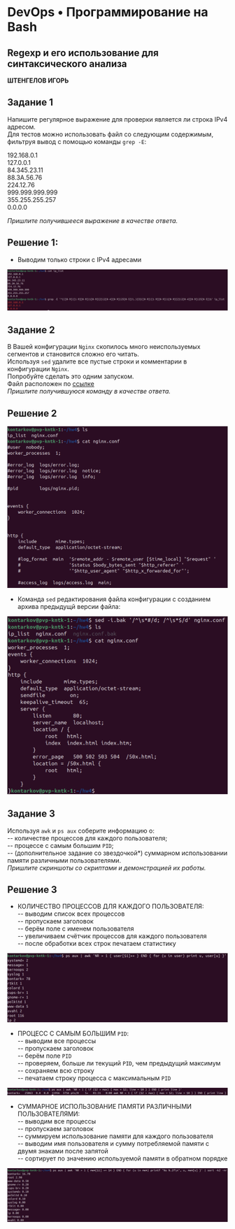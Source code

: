 # DevOps • Программирование на Bash
## Regexp и его использование для синтаксического анализа
__ШТЕНГЕЛОВ ИГОРЬ__

## Задание 1
Напишите регулярное выражение для проверки является ли строка IPv4 адресом.  
Для тестов можно использовать файл со следующим содержимым, фильтруя вывод с помощью команды `grep -E`:  
  
192.168.0.1  
127.0.0.1  
84.345.23.11  
88.3A.56.76  
224.12.76  
999.999.999.999  
355.255.255.257  
0.0.0.0  

_Пришлите получившееся выражение в качестве ответа._  

## Решение 1:
* Выводим только строки с IPv4 адресами
  
![ipv4](./images/4_1.png)  

## Задание 2
В Вашей конфигурации `Nginx` скопилось много неиспользуемых сегментов и становится сложно его читать.  
Используя `sed` удалите все пустые строки и комментарии в конфигурации `Nginx`.  
Попробуйте сделать это одним запуском.  
Файл расположен по [ссылке](./nginx.conf)  
_Пришлите получившуюся команду в качестве ответа._  

## Решение 2  

![sed_1](./images/4_2.png)  

* Команда `sed` редактирования файла конфигурации с  созданием архива предыдущй версии файла:  

![sed_2](./images/4_3.png)  

## Задание 3
Используя `awk` и `ps aux` соберите информацию о:  
-- количестве процессов для каждого пользователя;  
-- процессе с самым большим `PID`;  
-- (дополнительное задание со звездочкой*) суммарном использовании памяти различными пользователями.  
_Пришлите скриншоты со скриптами и демонстрацией их работы._  

## Решение 3

* КОЛИЧЕСТВО ПРОЦЕССОВ ДЛЯ КАЖДОГО ПОЛЬЗОВАТЕЛЯ:  
  -- выводим список всех процессов  
  -- пропускаем заголовок  
  -- берём поле с именем пользователя  
  -- увеличиваем счётчик процессов для каждого пользователя  
  -- после обработки всех строк печатаем статистику  
  
![proc](./images/4_4.png)  

* ПРОЦЕСС С САМЫМ БОЛЬШИМ `PID`:  
  -- выводим все процессы  
  -- пропускаем заголовок  
  -- берём поле `PID`  
  -- проверяем, больше ли текущий `PID`, чем предыдущий максимум  
  -- сохраняем всю строку  
  -- печатаем строку процесса с максимальным `PID`

![pid_max](./images/4_5.png)  

* СУММАРНОЕ ИСПОЛЬЗОВАНИЕ ПАМЯТИ РАЗЛИЧНЫМИ ПОЛЬЗОВАТЕЛЯМИ:  
  -- выводим все процессы  
  -- пропускаем заголовок  
  -- суммируем использование памяти для каждого пользователя  
  -- выводим имя пользователя и сумму потребляемой памяти с двумя знаками после запятой  
  -- сортирует по значению используемой памяти в обратном порядке

![sum_user](./images/4_6.png)  








